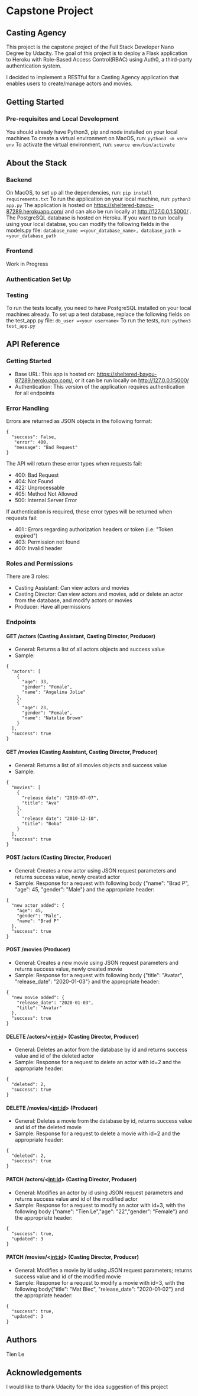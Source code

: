 # Capstone Project
## Casting Agency
This project is the capstone project of the Full Stack Developer Nano Degree by Udacity. The goal of this project is to deploy a Flask application to Heroku with Role-Based Access Control(RBAC) using Auth0, a third-party authentication system.

I decided to implement a RESTful for a Casting Agency application that enables users to create/manage actors and movies.

## Getting Started
### Pre-requisites and Local Development
You should already have Python3, pip and node installed on your local machines
To create a virtual environment on MacOS, run:
```python3 -m venv env```
To activate the virtual environment, run:
```source env/bin/activate```
## About the Stack
### Backend
On MacOS, to set up all the dependencies, run:
```pip install requirements.txt```
To run the application on your local machine, run:
```python3 app.py```
The application is hosted on https://sheltered-bayou-87289.herokuapp.com/ and can also be run locally at http://127.0.0.1:5000/ .
The PostgreSQL database is hosted on Heroku. If you want to run locally using your local databse, you can modify the following fields in the models.py file:
```database_name =<your_database_name>, database_path = <your_database_path```

### Frontend
Work in Progress
### Authentication Set Up
### Testing
To run the tests locally, you need to have PostgreSQL installed on your local machines already.
To set up a test database, replace the following fields on the test_app.py file:
```db_user =<your username>```
To run the tests, run: 
```python3 test_app.py ```
## API Reference
### Getting Started
- Base URL: This app is hosted on: https://sheltered-bayou-87289.herokuapp.com/, or it can be run locally on http://127.0.0.1:5000/
- Authentication: This version of the application requires authentication for all endpoints

### Error Handling
Errors are returned as JSON objects in the following format:
```
{
  "success": False,
   "error": 400,
   "message": "Bad Request"
}
```
The API will return these error types when requests fail:
- 400: Bad Request
- 404: Not Found
- 422: Unprocessable
- 405: Method Not Allowed
- 500: Internal Server Error

If authentication is required, these error types will be returned when requests fail:
- 401 : Errors regarding authorization headers or token (i.e: "Token expired")
- 403: Permission not found
- 400: Invalid header
### Roles and Permissions
There are 3 roles:
- Casting Assistant: Can view actors and movies
- Casting Director: Can view actors and movies, add or delete an actor from the database, and modify actors or movies
- Producer: Have all permissions

### Endpoints
#### GET /actors (Casting Assistant, Casting Director, Producer)
- General: Returns a list of all actors objects and success value
- Sample:
```
{
  "actors": [
    {
      "age": 33,
      "gender": "Female",
      "name": "Angelina Jolie"
    },
    {
      "age": 23,
      "gender": "Female",
      "name": "Natalie Brown"
    }
  ],
  "success": true
}
```
#### GET /movies (Casting Assistant, Casting Director, Producer)
- General: Returns a list of all movies objects and success value
- Sample:
```
{
  "movies": [
    {
      "release date": "2019-07-07",
      "title": "Ava"
    },
    {
      "release date": "2010-12-10",
      "title": "Boba"
    }
  ],
  "success": true
}
```

#### POST /actors (Casting Director, Producer)
- General: Creates a new actor using JSON request parameters and returns success value, newly created actor
- Sample: Response for a request with following body {"name": "Brad P", "age": 45, "gender": "Male"} and the appropriate header: 

```
{
  "new actor added": {
    "age": 45,
    "gender": "Male",
    "name": "Brad P"
  },
  "success": true
}
```
#### POST /movies (Producer)
- General: Creates a new movie using JSON request parameters and returns success value, newly created movie
- Sample: Response for a request with following body {"title": "Avatar", "release_date": "2020-01-03"} and the appropriate header:
```
{
  "new movie added": {
    "release_date": "2020-01-03",
    "title": "Avatar"
  },
  "success": true
}
```
#### DELETE /actors/<<int:id>> (Casting Director, Producer)
- General: Deletes an actor from the database by id and returns success value and id of the deleted actor
- Sample: Response for a request to delete an actor with id=2 and the appropriate header:
```
{
  "deleted": 2,
  "success": true
}
```
#### DELETE /movies/<<int:id>> (Producer)
- General: Deletes a movie from the database by id, returns success value and id of the deleted movie
- Sample: Response for a request to delete a movie with id=2 and the appropriate header:
```
{
  "deleted": 2,
  "success": true
}
```
#### PATCH /actors/<<int:id>> (Casting Director, Producer)
- General: Modifies an actor by id using JSON request parameters and returns success value and id of the modified actor
- Sample: Response for a request to modify an actor with id=3, with the following body {"name": "Tien Le","age": "22","gender": "Female"} and the appropriate header:
```
{
  "success": true,
  "updated": 3
}
```
#### PATCH /movies/<<int:id>> (Casting Director, Producer)
- General: Modifies a movie by id using JSON request parameters; returns success value and id of the modified movie
- Sample: Response for a request to modify a movie with id=3, with the following body{"title": "Mat Biec", "release_date": "2020-01-02"} and the appropriate header:
```
{
  "success": true,
  "updated": 3
}
```
## Authors
Tien Le
## Acknowledgements
I would like to thank Udacity for the idea suggestion of this project
